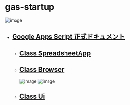 # gas-startup

![image](https://user-images.githubusercontent.com/1501327/189235965-e95dfdb9-af66-4f19-ba33-103e6d59a402.png)

- ## [Google Apps Script 正式ドキュメント](https://developers.google.com/apps-script/reference)
  - ## [Class SpreadsheetApp](https://developers.google.com/apps-script/reference/spreadsheet/spreadsheet-app)
  - ## [Class Browser](https://developers.google.com/apps-script/reference/base/browser)
    ![image](https://user-images.githubusercontent.com/1501327/189237713-9ce7cc93-2eb6-4744-8bcd-9d9b8a769a90.png)
    ![image](https://user-images.githubusercontent.com/1501327/189238230-5a3bcbc0-73b3-4e66-b0a1-1915d04bf71b.png)
  - ## [Class Ui](https://developers.google.com/apps-script/reference/base/ui)
    
